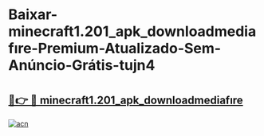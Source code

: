 # Baixar-minecraft1.201_apk_downloadmediafıre-Premium-Atualizado-Sem-Anúncio-Grátis-tujn4

# <h2><a href="https://6g90dw.esa.edu.pl?src=minecraft1.201_apk_downloadmediafıre&ref=tujn4">🔗👉 🔴 minecraft1.201_apk_downloadmediafıre</a></h2>

[![acn](https://github.com/user-attachments/assets/0f9c940e-d8b0-45ae-aac7-cd30a18b3e1c)](https://6g90dw.esa.edu.pl?src=minecraft1.201_apk_downloadmediafıre&ref=tujn4)

